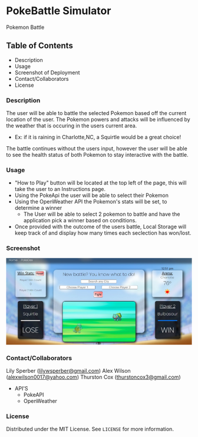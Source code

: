 # PokeBattle Simulator
Pokemon Battle
## Table of Contents
- Description
- Usage
- Screenshot of Deployment
- Contact/Collaborators 
- License


### Description
The user will be able to battle the selected Pokemon based off the current location of the user. The Pokemon powers and attacks will be influenced by the weather that is occuring in the users current area.
- Ex: if it is raining in Charlotte,NC, a Squirtle would be a great choice!

The battle continues without the users input, however the user will be able to see the health status of both Pokemon to stay interactive with the battle. 

### Usage
- "How to Play" button will be located at the top left of the page, this will take the user to an Instructions page.
- Using the PokeApi the user will be able to select their Pokemon
- Using the OpenWeather API the Pokemon's stats will be set, to determine a winner
    - The User will be able to select 2 pokemon to battle and have the application pick a winner based on conditions.
- Once provided with the outcome of the users battle, Local Storage will keep track of and display how many times each seclection has won/lost. 

### Screenshot
![screenshot](./assets/ss.jpg)

### Contact/Collaborators
Lily Sperber (lilywsperber@gmail.com)
Alex Wilson (alexwilson0017@yahoo.com)
Thurston Cox (thurstoncox3@gmail.com)
- API'S
    - PokeAPI
    - OpenWeather

### License
Distributed under the MIT License. See `LICENSE` for more information.
